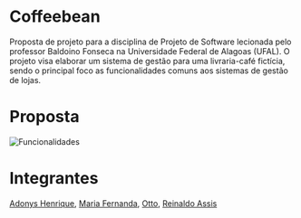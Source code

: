 # Coffeebean

Proposta de projeto para a disciplina de Projeto de Software lecionada pelo professor Baldoino Fonseca na Universidade Federal de Alagoas (UFAL). O projeto visa elaborar um sistema de gestão para uma livraria-café fictícia, sendo o principal foco as funcionalidades comuns aos sistemas de gestão de lojas.

# Proposta

![Funcionalidades](https://i.imgur.com/IDSFsht.png)

# Integrantes

[Adonys Henrique](https://github.com/AdonysHenrique), [Maria Fernanda](https://github.com/mfernandaribeiro), [Otto](https://github.com/tenorioalb), [Reinaldo Assis](https://github.com/ReinaldoAssis)
